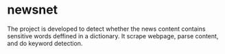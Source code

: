 # newsnet
The project is developed to detect whether the news content contains sensitive words deffined in a dictionary. It scrape webpage, parse content, and do keyword detection.

